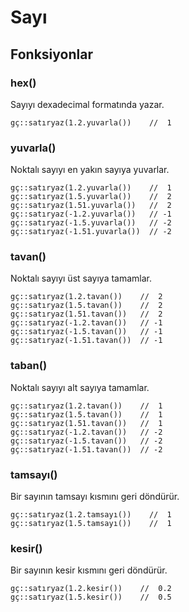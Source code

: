 # Sayı

## Fonksiyonlar

### hex()
Sayıyı dexadecimal formatında yazar.
```
gç::satıryaz(1.2.yuvarla())    //  1
```

### yuvarla()
Noktalı sayıyı en yakın sayıya yuvarlar.
```
gç::satıryaz(1.2.yuvarla())    //  1
gç::satıryaz(1.5.yuvarla())    //  2
gç::satıryaz(1.51.yuvarla())   //  2
gç::satıryaz(-1.2.yuvarla())   // -1
gç::satıryaz(-1.5.yuvarla())   // -2
gç::satıryaz(-1.51.yuvarla())  // -2
```

### tavan()
Noktalı sayıyı üst sayıya tamamlar.

```
gç::satıryaz(1.2.tavan())    //  2
gç::satıryaz(1.5.tavan())    //  2
gç::satıryaz(1.51.tavan())   //  2
gç::satıryaz(-1.2.tavan())   // -1
gç::satıryaz(-1.5.tavan())   // -1
gç::satıryaz(-1.51.tavan())  // -1
```

### taban()
Noktalı sayıyı alt sayıya tamamlar.

```
gç::satıryaz(1.2.tavan())    //  1
gç::satıryaz(1.5.tavan())    //  1
gç::satıryaz(1.51.tavan())   //  1
gç::satıryaz(-1.2.tavan())   // -2
gç::satıryaz(-1.5.tavan())   // -2
gç::satıryaz(-1.51.tavan())  // -2
```


### tamsayı()
Bir sayının tamsayı kısmını geri döndürür.

```
gç::satıryaz(1.2.tamsayı())    //  1
gç::satıryaz(1.5.tamsayı())    //  1
```

### kesir()
Bir sayının kesir kısmını geri döndürür.

```
gç::satıryaz(1.2.kesir())    //  0.2
gç::satıryaz(1.5.kesir())    //  0.5
```
